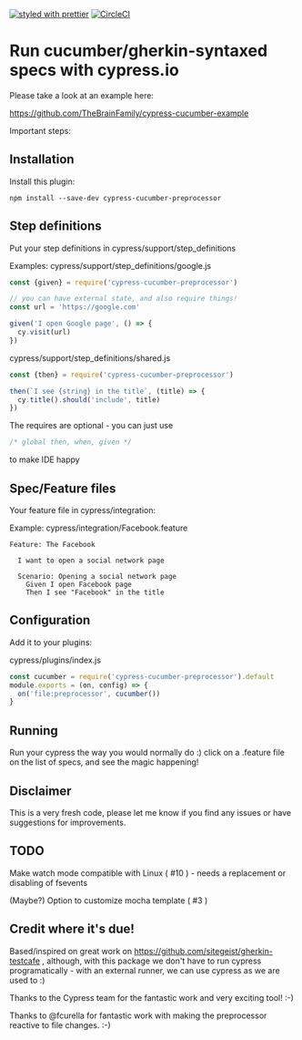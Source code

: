 [![styled with prettier](https://img.shields.io/badge/styled_with-prettier-ff69b4.svg)](https://github.com/prettier/prettier)
[![CircleCI](https://circleci.com/gh/TheBrainFamily/cypress-cucumber-preprocessor.svg?style=shield)](https://circleci.com/gh/TheBrainFamily/cypress-cucumber-preprocessor)
# Run cucumber/gherkin-syntaxed specs with cypress.io

Please take a look at an example here:

https://github.com/TheBrainFamily/cypress-cucumber-example


Important steps:

## Installation
Install this plugin:

```shell
npm install --save-dev cypress-cucumber-preprocessor
```

## Step definitions

Put your step definitions in cypress/support/step_definitions

Examples:
cypress/support/step_definitions/google.js
```javascript
const {given} = require('cypress-cucumber-preprocessor')

// you can have external state, and also require things!
const url = 'https://google.com'

given('I open Google page', () => {
  cy.visit(url)
})
```

cypress/support/step_definitions/shared.js
```javascript
const {then} = require('cypress-cucumber-preprocessor')

then(`I see {string} in the title`, (title) => {
  cy.title().should('include', title)
})
```

The requires are optional - you can just use 
```javascript
/* global then, when, given */
```
to make IDE happy

## Spec/Feature files
Your feature file in cypress/integration:

Example: cypress/integration/Facebook.feature
```gherkin
Feature: The Facebook

  I want to open a social network page

  Scenario: Opening a social network page
    Given I open Facebook page
    Then I see "Facebook" in the title
```

## Configuration
Add it to your plugins:

cypress/plugins/index.js
```javascript
const cucumber = require('cypress-cucumber-preprocessor').default
module.exports = (on, config) => {
  on('file:preprocessor', cucumber())
}
```

## Running

Run your cypress the way you would normally do :) click on a .feature file on the list of specs, and see the magic happening!

## Disclaimer

This is a very fresh code, please let me know if you find any issues or have suggestions for improvements.

## TODO

Make watch mode compatible with Linux ( #10 ) - needs a replacement or disabling of fsevents

(Maybe?) Option to customize mocha template ( #3 ) 

## Credit where it's due!

Based/inspired on great work on https://github.com/sitegeist/gherkin-testcafe , although, with this package we don't have to run cypress programatically - with an external runner, we can use cypress as we are used to :) 

Thanks to the Cypress team for the fantastic work and very exciting tool! :-)

Thanks to @fcurella for fantastic work with making the preprocessor reactive to file changes. :-)
